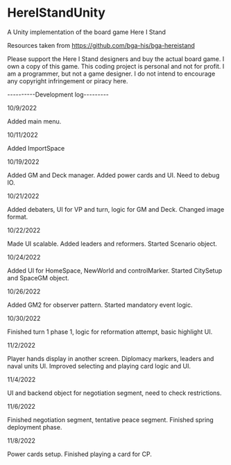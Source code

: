# HereIStandUnity
A Unity implementation of the board game Here I Stand

Resources taken from https://github.com/bga-his/bga-hereistand

Please support the Here I Stand designers and buy the actual board game. I own a copy of this game. This coding project is personal and not for profit. I am a programmer, but not a game designer. I do not intend to encourage any copyright infringement or piracy here.

----------Development log---------

10/9/2022

Added main menu.

10/11/2022

Added ImportSpace

10/19/2022

Added GM and Deck manager. Added power cards and UI. Need to debug IO.

10/21/2022

Added debaters, UI for VP and turn, logic for GM and Deck. Changed image format. 

10/22/2022

Made UI scalable. Added leaders and reformers. Started Scenario object.

10/24/2022

Added UI for HomeSpace, NewWorld and controlMarker. Started CitySetup and SpaceGM object.

10/26/2022

Added GM2 for observer pattern. Started mandatory event logic.

10/30/2022

Finished turn 1 phase 1, logic for reformation attempt, basic highlight UI.

11/2/2022

Player hands display in another screen. Diplomacy markers, leaders and naval units UI. Improved selecting and playing card logic and UI.

11/4/2022

UI and backend object for negotiation segment, need to check restrictions. 

11/6/2022

Finished negotiation segment, tentative peace segment. Finished spring deployment phase.

11/8/2022

Power cards setup. Finished playing a card for CP.